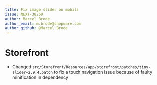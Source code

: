 ```yaml
---
title: Fix image slider on mobile
issue: NEXT-38259
author: Marcel Brode
author_email: m.brode@shopware.com
author_github: @Marcel Brode
---
```

# Storefront
* Changed `src/Storefront/Resources/app/storefront/patches/tiny-slider+2.9.4.patch` to fix a touch navigation issue because of faulty minification in dependency

